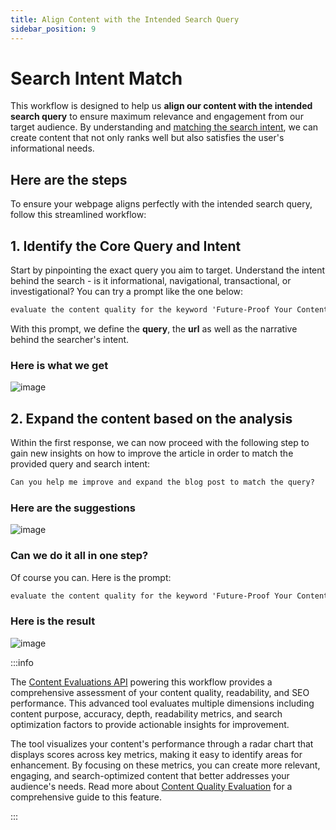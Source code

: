 ```yaml
---
title: Align Content with the Intended Search Query
sidebar_position: 9
---
```


# Search Intent Match

This workflow is designed to help us **align our content with the intended search query** to ensure maximum relevance and engagement from our target audience. By understanding and [matching the search intent](https://wordlift.io/blog/en/search-intent-optimization/), we can create content that not only ranks well but also satisfies the user's informational needs.

## Here are the steps

To ensure your webpage aligns perfectly with the intended search query, follow this streamlined workflow:

## 1. Identify the Core Query and Intent

Start by pinpointing the exact query you aim to target. Understand the intent behind the search - is it informational, navigational, transactional, or investigational? You can try a prompt like the one below:

```md className=wlx-send-to-agent
evaluate the content quality for the keyword 'Future-Proof Your Content From Google Core Updates' in relation to the content on 'https://wordlift.io/blog/en/google-core-update-ai-interview/' the intent is to gain information on how to improve existing content.
```

With this prompt, we define the **query**, the **url** as well as the narrative behind the searcher's intent.

### Here is what we get

![image](../images/agent-wordlift-query-match.png)

## 2. Expand the content based on the analysis

Within the first response, we can now proceed with the following step to gain new insights on how to improve the article in order to match the provided query and search intent:

```md className=wlx-send-to-agent
Can you help me improve and expand the blog post to match the query?
```

### Here are the suggestions

![image](../images/agent-wordlift-query-match-expansion.png)

### Can we do it all in one step?

Of course you can. Here is the prompt:

```md className=wlx-send-to-agent
evaluate the content quality for the keyword 'Future-Proof Your Content From Google AI Core Updates' in relation to the content on 'https://wordlift.io/blog/en/google-core-update-ai-interview/' the intent is to gain information on how to improve content. After that help me improve and expand the blog post accordingly.
```

### Here is the result

![image](../images/agent-wordlift-query-match-expansion-one-shot.gif)

:::info

The [Content Evaluations API](https://docs.wordlift.io/api/content-evaluations/wordlift-content-evaluations-api/) powering this workflow provides a comprehensive assessment of your content quality, readability, and SEO performance. This advanced tool evaluates multiple dimensions including content purpose, accuracy, depth, readability metrics, and search optimization factors to provide actionable insights for improvement.

The tool visualizes your content's performance through a radar chart that displays scores across key metrics, making it easy to identify areas for enhancement. By focusing on these metrics, you can create more relevant, engaging, and search-optimized content that better addresses your audience's needs. Read more about [Content Quality Evaluation](./content-evaluation.md) for a comprehensive guide to this feature.

:::

